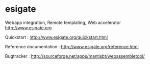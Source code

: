 esigate 
=======

Webapp integration, Remote templating, Web accelerator
http://www.esigate.org

Quickstart :
http://www.esigate.org/quickstart.html

Reference documentation :
http://www.esigate.org/reference.html

Bugtracker :
http://sourceforge.net/apps/mantisbt/webassembletool/
